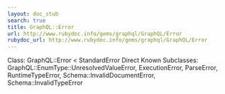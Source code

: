 ```yaml
---
layout: doc_stub
search: true
title: GraphQL::Error
url: http://www.rubydoc.info/gems/graphql/GraphQL/Error
rubydoc_url: http://www.rubydoc.info/gems/graphql/GraphQL/Error
---
```


Class: GraphQL::Error < StandardError
Direct Known Subclasses:
GraphQL::EnumType::UnresolvedValueError, ExecutionError, ParseError,
RuntimeTypeError, Schema::InvalidDocumentError, Schema::InvalidTypeError

